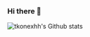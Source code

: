 ### Hi there 👋

![tkonexhh's Github stats](https://github-readme-stats.vercel.app/api?username=tkonexhh&show_icons=true)

